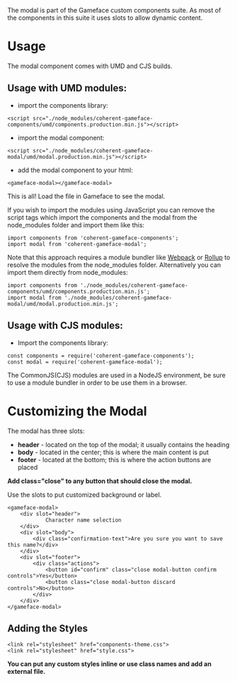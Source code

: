 <!--Copyright (c) Coherent Labs AD. All rights reserved. -->
The modal is part of the Gameface custom components suite. As most of the components in this suite it uses slots to allow dynamic content.


Usage
===================
The modal component comes with UMD and CJS builds.

## Usage with UMD modules:

* import the components library:

~~~~{.html}
<script src="./node_modules/coherent-gameface-components/umd/components.production.min.js"></script>
~~~~

* import the modal component:

~~~~{.html}
<script src="./node_modules/coherent-gameface-modal/umd/modal.production.min.js"></script>
~~~~

* add the modal component to your html:

~~~~{.html}
<gameface-modal></gameface-modal>
~~~~

This is all! Load the file in Gameface to see the modal.

If you wish to import the modules using JavaScript you can remove the script tags
which import the components and the modal from the node_modules folder and import them like this:

~~~~~{.js}
import components from 'coherent-gameface-components';
import modal from 'coherent-gameface-modal';
~~~~~

Note that this approach requires a module bundler like [Webpack](https://webpack.js.org/) or [Rollup](https://rollupjs.org/guide/en/) to resolve the
modules from the node_modules folder. Alternatively you can import them directly from node_modules:

~~~~{.js}
import components from './node_modules/coherent-gameface-components/umd/components.production.min.js';
import modal from './node_modules/coherent-gameface-modal/umd/modal.production.min.js';
~~~~

## Usage with CJS modules:

* Import the components library:

~~~~{.js}
const components = require('coherent-gameface-components');
const modal = require('coherent-gameface-modal');
~~~~

The CommonJS(CJS) modules are used in a NodeJS environment, be sure to use a module
bundler in order to be use them in a browser.


Customizing the Modal
=========================

The modal has three slots:
- **header** - located on the top of the modal; it usually contains the heading
- **body** - located in the center; this is where the main content is put
- **footer** - located at the bottom; this is where the action buttons are placed

**Add class="close" to any button that should close the modal.**

Use the slots to put customized background or label.

~~~~{.html}
<gameface-modal>
    <div slot="header">
            Character name selection
    </div>
    <div slot="body">
        <div class="confirmation-text">Are you sure you want to save this name?</div>
    </div>
    <div slot="footer">
        <div class="actions">
            <button id="confirm" class="close modal-button confirm controls">Yes</button>
            <button class="close modal-button discard controls">No</button>
        </div>
    </div>
</gameface-modal>
~~~~

## Adding the Styles

~~~~{.css}
<link rel="stylesheet" href="components-theme.css">
<link rel="stylesheet" href="style.css">
~~~~

**You can put any custom styles inline or use class names and add an external file.** 